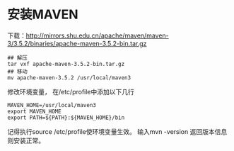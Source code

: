 # 安装MAVEN
下载：http://mirrors.shu.edu.cn/apache/maven/maven-3/3.5.2/binaries/apache-maven-3.5.2-bin.tar.gz
```
## 解压
tar vxf apache-maven-3.5.2-bin.tar.gz
## 移动
mv apache-maven-3.5.2 /usr/local/maven3
```
修改环境变量， 在/etc/profile中添加以下几行
```
MAVEN_HOME=/usr/local/maven3
export MAVEN_HOME
export PATH=${PATH}:${MAVEN_HOME}/bin
```
记得执行source /etc/profile使环境变量生效。
输入mvn -version 返回版本信息则安装正常。